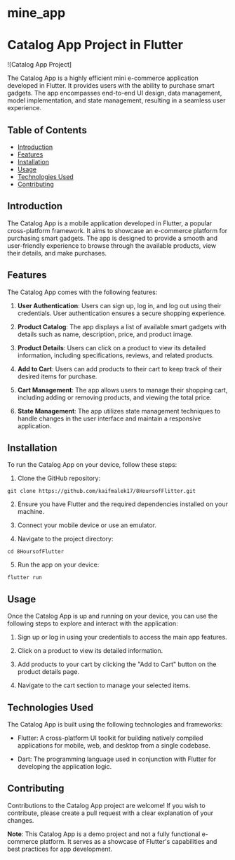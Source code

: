 # mine_app

# Catalog App Project in Flutter

![Catalog App Project]

The Catalog App is a highly efficient mini e-commerce application developed in Flutter. It provides users with the ability to purchase smart gadgets. The app encompasses end-to-end UI design, data management, model implementation, and state management, resulting in a seamless user experience.

## Table of Contents

- [Introduction](#introduction)
- [Features](#features)
- [Installation](#installation)
- [Usage](#usage)
- [Technologies Used](#technologies-used)
- [Contributing](#contributing)

## Introduction

The Catalog App is a mobile application developed in Flutter, a popular cross-platform framework. It aims to showcase an e-commerce platform for purchasing smart gadgets. The app is designed to provide a smooth and user-friendly experience to browse through the available products, view their details, and make purchases.

## Features

The Catalog App comes with the following features:

1. **User Authentication**: Users can sign up, log in, and log out using their credentials. User authentication ensures a secure shopping experience.

2. **Product Catalog**: The app displays a list of available smart gadgets with details such as name, description, price, and product image.

3. **Product Details**: Users can click on a product to view its detailed information, including specifications, reviews, and related products.

4. **Add to Cart**: Users can add products to their cart to keep track of their desired items for purchase.

5. **Cart Management**: The app allows users to manage their shopping cart, including adding or removing products, and viewing the total price.

6. **State Management**: The app utilizes state management techniques to handle changes in the user interface and maintain a responsive application.

## Installation

To run the Catalog App on your device, follow these steps:

1. Clone the GitHub repository:

```
git clone https://github.com/kaifmalek17/8HoursofFlitter.git
```

2. Ensure you have Flutter and the required dependencies installed on your machine.

3. Connect your mobile device or use an emulator.

4. Navigate to the project directory:

```
cd 8HoursofFlutter
```

5. Run the app on your device:

```
flutter run
```

## Usage

Once the Catalog App is up and running on your device, you can use the following steps to explore and interact with the application:

1. Sign up or log in using your credentials to access the main app features.

2. Click on a product to view its detailed information.

3. Add products to your cart by clicking the "Add to Cart" button on the product details page.

4. Navigate to the cart section to manage your selected items.

## Technologies Used

The Catalog App is built using the following technologies and frameworks:

- Flutter: A cross-platform UI toolkit for building natively compiled applications for mobile, web, and desktop from a single codebase.

- Dart: The programming language used in conjunction with Flutter for developing the application logic.

## Contributing

Contributions to the Catalog App project are welcome! If you wish to contribute, please create a pull request with a clear explanation of your changes.

**Note**: This Catalog App is a demo project and not a fully functional e-commerce platform. It serves as a showcase of Flutter's capabilities and best practices for app development.
